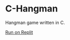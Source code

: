 # C-Hangman
Hangman game written in C.

<a href="https://replit.com/@KeremGuven0/Hangman#hangman.c">Run on Replit</a>
